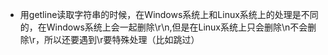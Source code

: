 - 用getline读取字符串的时候，在Windows系统上和Linux系统上的处理是不同的，在Windows系统上会一起删除\r\n,但是在Linux系统上只会删除\n不会删除\r，所以还要遇到\r要特殊处理（比如跳过）
